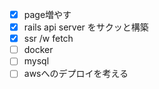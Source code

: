 - [x] page増やす
- [x] rails api server をサクッと構築
- [x] ssr /w fetch
- [ ] docker
- [ ] mysql
- [ ] awsへのデプロイを考える
